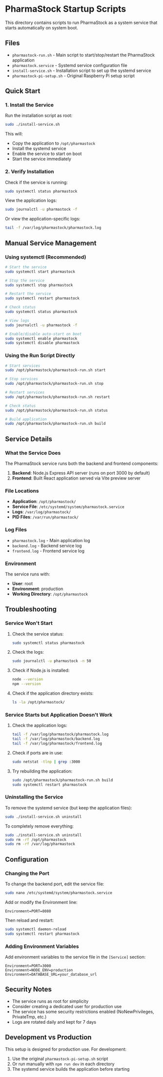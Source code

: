 # PharmaStock Startup Scripts

This directory contains scripts to run PharmaStock as a system service that starts automatically on system boot.

## Files

- `pharmastock-run.sh` - Main script to start/stop/restart the PharmaStock application
- `pharmastock.service` - Systemd service configuration file
- `install-service.sh` - Installation script to set up the systemd service
- `pharmastock-pi-setup.sh` - Original Raspberry Pi setup script

## Quick Start

### 1. Install the Service

Run the installation script as root:

```bash
sudo ./install-service.sh
```

This will:
- Copy the application to `/opt/pharmastock`
- Install the systemd service
- Enable the service to start on boot
- Start the service immediately

### 2. Verify Installation

Check if the service is running:

```bash
sudo systemctl status pharmastock
```

View the application logs:

```bash
sudo journalctl -u pharmastock -f
```

Or view the application-specific logs:

```bash
tail -f /var/log/pharmastock/pharmastock.log
```

## Manual Service Management

### Using systemctl (Recommended)

```bash
# Start the service
sudo systemctl start pharmastock

# Stop the service
sudo systemctl stop pharmastock

# Restart the service
sudo systemctl restart pharmastock

# Check status
sudo systemctl status pharmastock

# View logs
sudo journalctl -u pharmastock -f

# Enable/disable auto-start on boot
sudo systemctl enable pharmastock
sudo systemctl disable pharmastock
```

### Using the Run Script Directly

```bash
# Start services
sudo /opt/pharmastock/pharmastock-run.sh start

# Stop services
sudo /opt/pharmastock/pharmastock-run.sh stop

# Restart services
sudo /opt/pharmastock/pharmastock-run.sh restart

# Check status
sudo /opt/pharmastock/pharmastock-run.sh status

# Build application
sudo /opt/pharmastock/pharmastock-run.sh build
```

## Service Details

### What the Service Does

The PharmaStock service runs both the backend and frontend components:

1. **Backend**: Node.js Express API server (runs on port 3000 by default)
2. **Frontend**: Built React application served via Vite preview server

### File Locations

- **Application**: `/opt/pharmastock/`
- **Service File**: `/etc/systemd/system/pharmastock.service`
- **Logs**: `/var/log/pharmastock/`
- **PID Files**: `/var/run/pharmastock/`

### Log Files

- `pharmastock.log` - Main application log
- `backend.log` - Backend service log
- `frontend.log` - Frontend service log

### Environment

The service runs with:
- **User**: root
- **Environment**: production
- **Working Directory**: `/opt/pharmastock`

## Troubleshooting

### Service Won't Start

1. Check the service status:
   ```bash
   sudo systemctl status pharmastock
   ```

2. Check the logs:
   ```bash
   sudo journalctl -u pharmastock -n 50
   ```

3. Check if Node.js is installed:
   ```bash
   node --version
   npm --version
   ```

4. Check if the application directory exists:
   ```bash
   ls -la /opt/pharmastock/
   ```

### Service Starts but Application Doesn't Work

1. Check the application logs:
   ```bash
   tail -f /var/log/pharmastock/pharmastock.log
   tail -f /var/log/pharmastock/backend.log
   tail -f /var/log/pharmastock/frontend.log
   ```

2. Check if ports are in use:
   ```bash
   sudo netstat -tlnp | grep :3000
   ```

3. Try rebuilding the application:
   ```bash
   sudo /opt/pharmastock/pharmastock-run.sh build
   sudo systemctl restart pharmastock
   ```

### Uninstalling the Service

To remove the systemd service (but keep the application files):

```bash
sudo ./install-service.sh uninstall
```

To completely remove everything:

```bash
sudo ./install-service.sh uninstall
sudo rm -rf /opt/pharmastock
sudo rm -rf /var/log/pharmastock
```

## Configuration

### Changing the Port

To change the backend port, edit the service file:

```bash
sudo nano /etc/systemd/system/pharmastock.service
```

Add or modify the Environment line:
```
Environment=PORT=8080
```

Then reload and restart:
```bash
sudo systemctl daemon-reload
sudo systemctl restart pharmastock
```

### Adding Environment Variables

Add environment variables to the service file in the `[Service]` section:

```
Environment=PORT=3000
Environment=NODE_ENV=production
Environment=DATABASE_URL=your_database_url
```

## Security Notes

- The service runs as root for simplicity
- Consider creating a dedicated user for production use
- The service has some security restrictions enabled (NoNewPrivileges, PrivateTmp, etc.)
- Logs are rotated daily and kept for 7 days

## Development vs Production

This setup is designed for production use. For development:

1. Use the original `pharmastock-pi-setup.sh` script
2. Or run manually with `npm run dev` in each directory
3. The systemd service builds the application before starting
